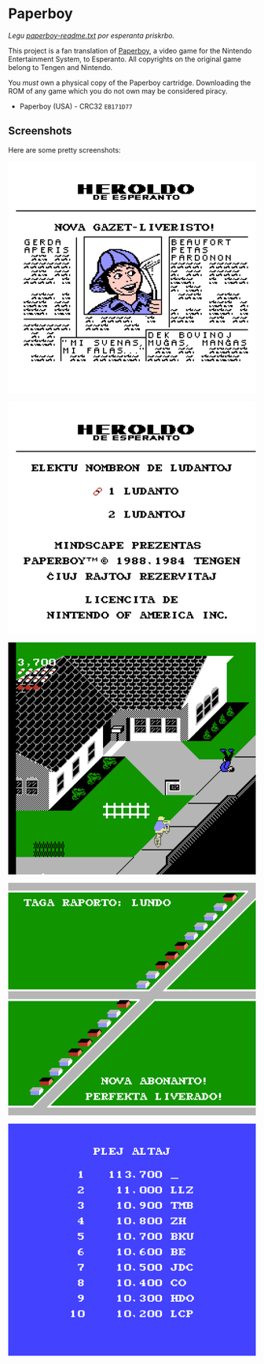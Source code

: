 # Paperboy

_Legu
[paperboy-readme.txt](paperboy-readme.txt) por esperanta priskrbo._

This project is a fan translation of
[Paperboy](https://en.wikipedia.org/wiki/Paperboy_(video_game)), a
video game for the Nintendo Entertainment System, to Esperanto. All
copyrights on the original game belong to Tengen and Nintendo.

You *must* own a physical copy of the Paperboy cartridge.
Downloading the ROM of any game which you do not own may be
considered piracy.

  * Paperboy (USA) - CRC32 `EB171D77`

## Screenshots

Here are some pretty screenshots:

![Title screen](images/image-1.png)

![Select players](images/image-2.png)

![Delivering papers](images/image-3.png)

![Perfect delivery](images/image-4.png)

![Top 10](images/image-5.png)
